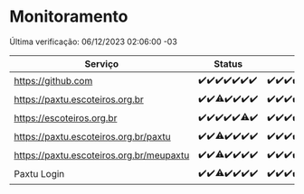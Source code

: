 # Monitoramento

Última verificação: 06/12/2023 02:06:00 -03

|Serviço|Status|Últimas 24h|
|---|---|---|
|https://github.com|<span title="2023-11-29: OK=24">✔️</span><span title="2023-11-30: OK=24">✔️</span><span title="2023-12-01: OK=24">✔️</span><span title="2023-12-02: OK=24">✔️</span><span title="2023-12-03: OK=24">✔️</span><span title="2023-12-04: OK=24">✔️</span><span title="2023-12-05: OK=5">✔️</span>|<span title="05/12/2023 02:06:00 -03 : 200">✔️</span><span title="05/12/2023 03:08:00 -03 : 200">✔️</span><span title="05/12/2023 04:06:00 -03 : 200">✔️</span><span title="05/12/2023 05:08:00 -03 : 200">✔️</span><span title="05/12/2023 06:06:00 -03 : 200">✔️</span><span title="05/12/2023 07:07:00 -03 : 200">✔️</span><span title="05/12/2023 08:04:00 -03 : 200">✔️</span><span title="05/12/2023 09:11:00 -03 : 200">✔️</span><span title="05/12/2023 10:09:00 -03 : 200">✔️</span><span title="05/12/2023 11:06:00 -03 : 200">✔️</span><span title="05/12/2023 12:06:00 -03 : 200">✔️</span><span title="05/12/2023 13:08:00 -03 : 200">✔️</span><span title="05/12/2023 14:05:00 -03 : 200">✔️</span><span title="05/12/2023 15:08:00 -03 : 200">✔️</span><span title="05/12/2023 16:03:00 -03 : 200">✔️</span><span title="05/12/2023 17:07:00 -03 : 200">✔️</span><span title="05/12/2023 18:05:00 -03 : 200">✔️</span><span title="05/12/2023 19:05:00 -03 : 200">✔️</span><span title="05/12/2023 20:06:00 -03 : 200">✔️</span><span title="05/12/2023 21:31:00 -03 : 200">✔️</span><span title="05/12/2023 22:48:00 -03 : 200">✔️</span><span title="05/12/2023 23:21:00 -03 : 200">✔️</span><span title="06/12/2023 00:07:00 -03 : 200">✔️</span><span title="06/12/2023 01:08:00 -03 : 200">✔️</span><span title="06/12/2023 02:06:00 -03 : 200">✔️</span>|
|https://paxtu.escoteiros.org.br|<span title="2023-11-29: OK=24">✔️</span><span title="2023-11-30: OK=24">✔️</span><span title="2023-12-01: OK=23, Falhas=1">⚠️</span><span title="2023-12-02: OK=24">✔️</span><span title="2023-12-03: OK=24">✔️</span><span title="2023-12-04: OK=24">✔️</span><span title="2023-12-05: OK=5">✔️</span>|<span title="05/12/2023 02:06:00 -03 : 200">✔️</span><span title="05/12/2023 03:08:00 -03 : 200">✔️</span><span title="05/12/2023 04:06:00 -03 : 200">✔️</span><span title="05/12/2023 05:08:00 -03 : 200">✔️</span><span title="05/12/2023 06:06:00 -03 : 200">✔️</span><span title="05/12/2023 07:07:00 -03 : 200">✔️</span><span title="05/12/2023 08:04:00 -03 : 200">✔️</span><span title="05/12/2023 09:11:00 -03 : 200">✔️</span><span title="05/12/2023 10:09:00 -03 : 200">✔️</span><span title="05/12/2023 11:06:00 -03 : 200">✔️</span><span title="05/12/2023 12:06:00 -03 : 200">✔️</span><span title="05/12/2023 13:08:00 -03 : 200">✔️</span><span title="05/12/2023 14:05:00 -03 : 200">✔️</span><span title="05/12/2023 15:08:00 -03 : 200">✔️</span><span title="05/12/2023 16:03:00 -03 : 200">✔️</span><span title="05/12/2023 17:07:00 -03 : 200">✔️</span><span title="05/12/2023 18:05:00 -03 : 200">✔️</span><span title="05/12/2023 19:05:00 -03 : 200">✔️</span><span title="05/12/2023 20:06:00 -03 : 200">✔️</span><span title="05/12/2023 21:31:00 -03 : 200">✔️</span><span title="05/12/2023 22:48:00 -03 : 200">✔️</span><span title="05/12/2023 23:21:00 -03 : 200">✔️</span><span title="06/12/2023 00:07:00 -03 : 200">✔️</span><span title="06/12/2023 01:08:00 -03 : 200">✔️</span><span title="06/12/2023 02:06:00 -03 : 200">✔️</span>|
|https://escoteiros.org.br|<span title="2023-11-29: OK=24">✔️</span><span title="2023-11-30: OK=24">✔️</span><span title="2023-12-01: OK=24">✔️</span><span title="2023-12-02: OK=24">✔️</span><span title="2023-12-03: OK=24">✔️</span><span title="2023-12-04: OK=23, Falhas=1">⚠️</span><span title="2023-12-05: OK=5">✔️</span>|<span title="05/12/2023 02:06:00 -03 : 200">✔️</span><span title="05/12/2023 03:08:00 -03 : 200">✔️</span><span title="05/12/2023 04:06:00 -03 : 200">✔️</span><span title="05/12/2023 05:08:00 -03 : 200">✔️</span><span title="05/12/2023 06:06:00 -03 : 200">✔️</span><span title="05/12/2023 07:07:00 -03 : 200">✔️</span><span title="05/12/2023 08:04:00 -03 : 200">✔️</span><span title="05/12/2023 09:11:00 -03 : 200">✔️</span><span title="05/12/2023 10:09:00 -03 : 200">✔️</span><span title="05/12/2023 11:06:00 -03 : 200">✔️</span><span title="05/12/2023 12:06:00 -03 : 200">✔️</span><span title="05/12/2023 13:08:00 -03 : 200">✔️</span><span title="05/12/2023 14:05:00 -03 : 200">✔️</span><span title="05/12/2023 15:08:00 -03 : 200">✔️</span><span title="05/12/2023 16:03:00 -03 : 200">✔️</span><span title="05/12/2023 17:07:00 -03 : 200">✔️</span><span title="05/12/2023 18:05:00 -03 : 200">✔️</span><span title="05/12/2023 19:05:00 -03 : 200">✔️</span><span title="05/12/2023 20:06:00 -03 : 200">✔️</span><span title="05/12/2023 21:31:00 -03 : 200">✔️</span><span title="05/12/2023 22:48:00 -03 : 200">✔️</span><span title="05/12/2023 23:21:00 -03 : 200">✔️</span><span title="06/12/2023 00:07:00 -03 : 200">✔️</span><span title="06/12/2023 01:08:00 -03 : 200">✔️</span><span title="06/12/2023 02:06:00 -03 : 200">✔️</span>|
|https://paxtu.escoteiros.org.br/paxtu|<span title="2023-11-29: OK=24">✔️</span><span title="2023-11-30: OK=24">✔️</span><span title="2023-12-01: OK=23, Falhas=1">⚠️</span><span title="2023-12-02: OK=24">✔️</span><span title="2023-12-03: OK=24">✔️</span><span title="2023-12-04: OK=24">✔️</span><span title="2023-12-05: OK=5">✔️</span>|<span title="05/12/2023 02:06:00 -03 : 200">✔️</span><span title="05/12/2023 03:08:00 -03 : 200">✔️</span><span title="05/12/2023 04:06:00 -03 : 200">✔️</span><span title="05/12/2023 05:09:00 -03 : 200">✔️</span><span title="05/12/2023 06:07:00 -03 : 200">✔️</span><span title="05/12/2023 07:07:00 -03 : 200">✔️</span><span title="05/12/2023 08:04:00 -03 : 200">✔️</span><span title="05/12/2023 09:11:00 -03 : 200">✔️</span><span title="05/12/2023 10:10:00 -03 : 200">✔️</span><span title="05/12/2023 11:06:00 -03 : 200">✔️</span><span title="05/12/2023 12:06:00 -03 : 200">✔️</span><span title="05/12/2023 13:08:00 -03 : 200">✔️</span><span title="05/12/2023 14:05:00 -03 : 200">✔️</span><span title="05/12/2023 15:08:00 -03 : 200">✔️</span><span title="05/12/2023 16:03:00 -03 : 200">✔️</span><span title="05/12/2023 17:07:00 -03 : 200">✔️</span><span title="05/12/2023 18:05:00 -03 : 200">✔️</span><span title="05/12/2023 19:05:00 -03 : 200">✔️</span><span title="05/12/2023 20:06:00 -03 : 200">✔️</span><span title="05/12/2023 21:31:00 -03 : 200">✔️</span><span title="05/12/2023 22:48:00 -03 : 200">✔️</span><span title="05/12/2023 23:21:00 -03 : 200">✔️</span><span title="06/12/2023 00:07:00 -03 : 200">✔️</span><span title="06/12/2023 01:08:00 -03 : 200">✔️</span><span title="06/12/2023 02:06:00 -03 : 200">✔️</span>|
|https://paxtu.escoteiros.org.br/meupaxtu|<span title="2023-11-29: OK=24">✔️</span><span title="2023-11-30: OK=24">✔️</span><span title="2023-12-01: OK=23, Falhas=1">⚠️</span><span title="2023-12-02: OK=24">✔️</span><span title="2023-12-03: OK=24">✔️</span><span title="2023-12-04: OK=24">✔️</span><span title="2023-12-05: OK=5">✔️</span>|<span title="05/12/2023 02:06:00 -03 : 200">✔️</span><span title="05/12/2023 03:08:00 -03 : 200">✔️</span><span title="05/12/2023 04:06:00 -03 : 200">✔️</span><span title="05/12/2023 05:09:00 -03 : 200">✔️</span><span title="05/12/2023 06:07:00 -03 : 200">✔️</span><span title="05/12/2023 07:07:00 -03 : 200">✔️</span><span title="05/12/2023 08:04:00 -03 : 200">✔️</span><span title="05/12/2023 09:11:00 -03 : 200">✔️</span><span title="05/12/2023 10:10:00 -03 : 200">✔️</span><span title="05/12/2023 11:06:00 -03 : 200">✔️</span><span title="05/12/2023 12:06:00 -03 : 200">✔️</span><span title="05/12/2023 13:08:00 -03 : 200">✔️</span><span title="05/12/2023 14:05:00 -03 : 200">✔️</span><span title="05/12/2023 15:08:00 -03 : 200">✔️</span><span title="05/12/2023 16:03:00 -03 : 200">✔️</span><span title="05/12/2023 17:07:00 -03 : 200">✔️</span><span title="05/12/2023 18:05:00 -03 : 200">✔️</span><span title="05/12/2023 19:05:00 -03 : 200">✔️</span><span title="05/12/2023 20:06:00 -03 : 200">✔️</span><span title="05/12/2023 21:31:00 -03 : 200">✔️</span><span title="05/12/2023 22:48:00 -03 : 200">✔️</span><span title="05/12/2023 23:21:00 -03 : 200">✔️</span><span title="06/12/2023 00:07:00 -03 : 200">✔️</span><span title="06/12/2023 01:08:00 -03 : 200">✔️</span><span title="06/12/2023 02:06:00 -03 : 200">✔️</span>|
|Paxtu Login|<span title="2023-11-29: OK=24">✔️</span><span title="2023-11-30: OK=24">✔️</span><span title="2023-12-01: OK=23, Falhas=1">⚠️</span><span title="2023-12-02: OK=24">✔️</span><span title="2023-12-03: OK=24">✔️</span><span title="2023-12-04: OK=24">✔️</span><span title="2023-12-05: OK=5">✔️</span>|<span title="05/12/2023 02:06:00 -03 : 200">✔️</span><span title="05/12/2023 03:08:00 -03 : 200">✔️</span><span title="05/12/2023 04:06:00 -03 : 200">✔️</span><span title="05/12/2023 05:09:00 -03 : 200">✔️</span><span title="05/12/2023 06:07:00 -03 : 200">✔️</span><span title="05/12/2023 07:07:00 -03 : 200">✔️</span><span title="05/12/2023 08:04:00 -03 : 200">✔️</span><span title="05/12/2023 09:11:00 -03 : 200">✔️</span><span title="05/12/2023 10:10:00 -03 : 200">✔️</span><span title="05/12/2023 11:06:00 -03 : 200">✔️</span><span title="05/12/2023 12:06:00 -03 : 200">✔️</span><span title="05/12/2023 13:08:00 -03 : 200">✔️</span><span title="05/12/2023 14:05:00 -03 : 200">✔️</span><span title="05/12/2023 15:08:00 -03 : 200">✔️</span><span title="05/12/2023 16:03:00 -03 : 200">✔️</span><span title="05/12/2023 17:07:00 -03 : 200">✔️</span><span title="05/12/2023 18:05:00 -03 : 200">✔️</span><span title="05/12/2023 19:05:00 -03 : 200">✔️</span><span title="05/12/2023 20:06:00 -03 : 200">✔️</span><span title="05/12/2023 21:31:00 -03 : 200">✔️</span><span title="05/12/2023 22:48:00 -03 : 200">✔️</span><span title="05/12/2023 23:21:00 -03 : 200">✔️</span><span title="06/12/2023 00:07:00 -03 : 200">✔️</span><span title="06/12/2023 01:08:00 -03 : 200">✔️</span><span title="06/12/2023 02:06:00 -03 : 200">✔️</span>|

